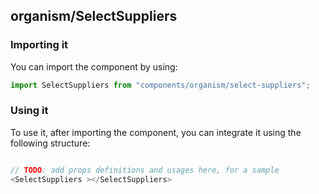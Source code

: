 ## organism/SelectSuppliers

<!-- TODO: add a description here! -->

### Importing it

You can import the component by using:

```js
import SelectSuppliers from "components/organism/select-suppliers";
```

### Using it

To use it, after importing the component, you can integrate it using the following structure:

```js

// TODO: add props definitions and usages here, for a sample
<SelectSuppliers ></SelectSuppliers>

```